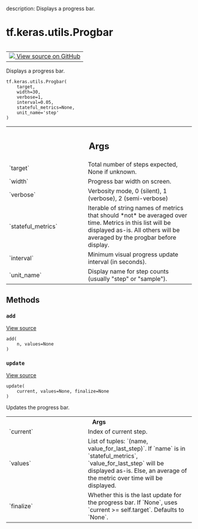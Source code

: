 description: Displays a progress bar.

<div itemscope itemtype="http://developers.google.com/ReferenceObject">
<meta itemprop="name" content="tf.keras.utils.Progbar" />
<meta itemprop="path" content="Stable" />
<meta itemprop="property" content="__init__"/>
<meta itemprop="property" content="add"/>
<meta itemprop="property" content="update"/>
</div>

# tf.keras.utils.Progbar

<!-- Insert buttons and diff -->

<table class="tfo-notebook-buttons tfo-api nocontent" align="left">
<td>
  <a target="_blank" href="https://github.com/keras-team/keras/tree/v2.15.0/keras/utils/generic_utils.py#L128-L391">
    <img src="https://www.tensorflow.org/images/GitHub-Mark-32px.png" />
    View source on GitHub
  </a>
</td>
</table>



Displays a progress bar.

<pre class="devsite-click-to-copy prettyprint lang-py tfo-signature-link">
<code>tf.keras.utils.Progbar(
    target,
    width=30,
    verbose=1,
    interval=0.05,
    stateful_metrics=None,
    unit_name=&#x27;step&#x27;
)
</code></pre>



<!-- Placeholder for "Used in" -->


<!-- Tabular view -->
 <table class="responsive fixed orange">
<colgroup><col width="214px"><col></colgroup>
<tr><th colspan="2"><h2 class="add-link">Args</h2></th></tr>

<tr>
<td>
`target`<a id="target"></a>
</td>
<td>
Total number of steps expected, None if unknown.
</td>
</tr><tr>
<td>
`width`<a id="width"></a>
</td>
<td>
Progress bar width on screen.
</td>
</tr><tr>
<td>
`verbose`<a id="verbose"></a>
</td>
<td>
Verbosity mode, 0 (silent), 1 (verbose), 2 (semi-verbose)
</td>
</tr><tr>
<td>
`stateful_metrics`<a id="stateful_metrics"></a>
</td>
<td>
Iterable of string names of metrics that should *not*
be averaged over time. Metrics in this list will be displayed as-is.
All others will be averaged by the progbar before display.
</td>
</tr><tr>
<td>
`interval`<a id="interval"></a>
</td>
<td>
Minimum visual progress update interval (in seconds).
</td>
</tr><tr>
<td>
`unit_name`<a id="unit_name"></a>
</td>
<td>
Display name for step counts (usually "step" or "sample").
</td>
</tr>
</table>



## Methods

<h3 id="add"><code>add</code></h3>

<a target="_blank" class="external" href="https://github.com/keras-team/keras/tree/v2.15.0/keras/utils/generic_utils.py#L331-L332">View source</a>

<pre class="devsite-click-to-copy prettyprint lang-py tfo-signature-link">
<code>add(
    n, values=None
)
</code></pre>




<h3 id="update"><code>update</code></h3>

<a target="_blank" class="external" href="https://github.com/keras-team/keras/tree/v2.15.0/keras/utils/generic_utils.py#L180-L329">View source</a>

<pre class="devsite-click-to-copy prettyprint lang-py tfo-signature-link">
<code>update(
    current, values=None, finalize=None
)
</code></pre>

Updates the progress bar.


<!-- Tabular view -->
 <table class="responsive fixed orange">
<colgroup><col width="214px"><col></colgroup>
<tr><th colspan="2">Args</th></tr>

<tr>
<td>
`current`
</td>
<td>
Index of current step.
</td>
</tr><tr>
<td>
`values`
</td>
<td>
List of tuples: `(name, value_for_last_step)`. If `name` is
in `stateful_metrics`, `value_for_last_step` will be displayed
as-is. Else, an average of the metric over time will be
displayed.
</td>
</tr><tr>
<td>
`finalize`
</td>
<td>
Whether this is the last update for the progress bar. If
`None`, uses `current >= self.target`. Defaults to `None`.
</td>
</tr>
</table>





